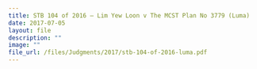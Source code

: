 ```yaml
---
title: STB 104 of 2016 – Lim Yew Loon v The MCST Plan No 3779 (Luma)
date: 2017-07-05
layout: file
description: ""
image: ""
file_url: /files/Judgments/2017/stb-104-of-2016-luma.pdf
---
```

